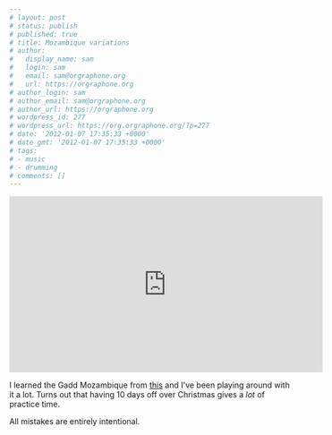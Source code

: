 ```yaml
---
# layout: post
# status: publish
# published: true
# title: Mozambique variations
# author:
#   display_name: sam
#   login: sam
#   email: sam@orgraphone.org
#   url: https://orgraphone.org
# author_login: sam
# author_email: sam@orgraphone.org
# author_url: https://orgraphone.org
# wordpress_id: 277
# wordpress_url: https://org.orgraphone.org/?p=277
# date: '2012-01-07 17:35:33 +0000'
# date_gmt: '2012-01-07 17:35:33 +0000'
# tags:
# - music
# - drumming
# comments: []
---
```

<p><iframe src="https://www.youtube.com/embed/qTcqyG6wmSU" frameborder="0" width="560" height="315"></iframe></p>
<p>I learned the Gadd Mozambique from <a title="Late In The Evening drum lesson" href="https://beekl.es/cb" target="_blank">this</a> and I've been playing around with it a lot. Turns out that having 10 days off over Christmas gives a <em>lot</em> of practice time.</p>
<p>All mistakes are entirely intentional.</p>
